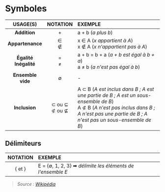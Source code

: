 # Symboles

|USAGE(S)|NOTATION|EXEMPLE|
|:--:|:--:|:--|
|**Addition**|+|a + b (_a plus b_)|
|**Appartenance**|∈<br>∉|x ∈ A (_x appartient à A_)<br>x ∉ A (_x n'appartient pas à A_)|
|**Égalité**<br>**Inégalité**|=<br>≠|a + b = b + a (_a + b est égal à b + a_)<br>a ≠ b (_a n'est pas égal à b_)|
|**Ensemble vide**|∅|-|
|**Inclusion**|⊂ ou ⊆<br>⊄ ou ⊈|A ⊂ B (_A est inclus dans B ; A est une partie de B ; A est un sous-ensemble de B_)<br>A ⊄ B (_A n'est pas inclus dans B ; A n'est pas une partie de B ; A n'est pas un sous-ensemble de B_)|

## Délimiteurs

|NOTATION|EXEMPLE|
|:--:|:--|
|{ et }|E = {∅, 1, 2, 3} ➡ _délimite les éléments de l'ensemble E_|

> _Source : [Wikipédia](https://fr.wikipedia.org/wiki/Table_de_symboles_math%C3%A9matiques)_
